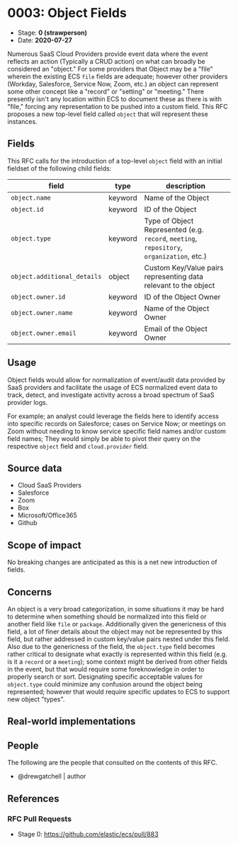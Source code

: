 # 0003: Object Fields
<!--^ The ECS team will assign a unique, contiguous RFC number upon merging the initial stage of this RFC, taking care not to conflict with other RFCs.-->

- Stage: **0 (strawperson)** <!-- Update to reflect target stage -->
- Date: **2020-07-27** <!-- Update to reflect date of most recent stage advancement -->

<!--
Stage 0: Provide a high level summary of the premise of these changes. Briefly describe the nature, purpose, and impact of the changes. ~2-5 sentences.
-->
Numerous SaaS Cloud Providers provide event data where the event reflects an action (Typically a CRUD action) on what can broadly be considered an "object." For some providers that Object may be a "file" wherein the existing ECS `file` fields are adequate; however other providers (Workday, Salesforce, Service Now, Zoom, etc.) an object can represent some other concept like a "record" or "setting" or "meeting." There presently isn't any location within ECS to document these as there is with "file," forcing any representation to be pushed into a custom field. This RFC proposes a new top-level field called `object` that will represent these instances.

## Fields

<!--
Stage: 1: Describe at a high level how this change affects fields. Which fieldsets will be impacted? How many fields overall? Are we primarily adding fields, removing fields, or changing existing fields? The goal here is to understand the fundamental technical implications and likely extent of these changes. ~2-5 sentences.
-->
This RFC calls for the introduction of a top-level `object` field with an initial fieldset of the following child fields:

| field | type | description |
| --- | --- | --- |
| `object.name` | keyword | Name of the Object |
| `object.id` | keyword | ID of the Object |
| `object.type` | keyword | Type of Object Represented (e.g. `record`, `meeting`, `repository`, `organization`, etc.) |
| `object.additional_details` | object | Custom Key/Value pairs representing data relevant to the object |
| `object.owner.id` | keyword | ID of the Object Owner |
| `object.owner.name` | keyword | Name of the Object Owner |
| `object.owner.email` | keyword | Email of the Object Owner |


<!--
Stage 2: Include new or updated yml field definitions for all of the essential fields in this draft. While not exhaustive, the fields documented here should be comprehensive enough to deeply evaluate the technical considerations of this change. The goal here is to validate the technical details for all essential fields and to provide a basis for adding experimental field definitions to the schema. Use GitHub code blocks with yml syntax formatting.
-->

<!--
Stage 3: Add or update all remaining field definitions. The list should now be exhaustive. The goal here is to validate the technical details of all remaining fields and to provide a basis for releasing these field definitions as beta in the schema. Use GitHub code blocks with yml syntax formatting.
-->

## Usage

<!--
Stage 1: Describe at a high-level how these field changes will be used in practice. Real world examples are encouraged. The goal here is to understand how people would leverage these fields to gain insights or solve problems. ~1-3 paragraphs.
-->
Object fields would allow for normalization of event/audit data provided by SaaS providers and facilitate the usage of ECS normalized event data to track, detect, and investigate activity across a broad spectrum of SaaS provider logs.

For example; an analyst could leverage the fields here to identify access into specific records on Salesforce; cases on Service Now; or meetings on Zoom without needing to know service specific field names and/or custom field names; They would simply be able to pivot their query on the respective `object` field and `cloud.provider` field.

## Source data

<!--
Stage 1: Provide a high-level description of example sources of data. This does not yet need to be a concrete example of a source document, but instead can simply describe a potential source (e.g. nginx access log). This will ultimately be fleshed out to include literal source examples in a future stage. The goal here is to identify practical sources for these fields in the real world. ~1-3 sentences or unordered list.
-->
* Cloud SaaS Providers
 * Salesforce
 * Zoom
 * Box
 * Microsoft/Office365
 * Github

<!--
Stage 2: Included a real world example source document. Ideally this example comes from the source(s) identified in stage 1. If not, it should replace them. The goal here is to validate the utility of these field changes in the context of a real world example. Format with the source name as a ### header and the example document in a GitHub code block with json formatting.
-->

<!--
Stage 3: Add more real world example source documents so we have at least 2 total, but ideally 3. Format as described in stage 2.
-->

## Scope of impact
No breaking changes are anticipated as this is a net new introduction of fields.
<!--
Stage 2: Identifies scope of impact of changes. Are breaking changes required? Should deprecation strategies be adopted? Will significant refactoring be involved? Break the impact down into:
 * Ingestion mechanisms (e.g. beats/logstash)
 * Usage mechanisms (e.g. Kibana applications, detections)
 * ECS project (e.g. docs, tooling)
The goal here is to research and understand the impact of these changes on users in the community and development teams across Elastic. 2-5 sentences each.
-->

## Concerns

<!--
Stage 1: Identify potential concerns, implementation challenges, or complexity. Spend some time on this. Play devil's advocate. Try to identify the sort of non-obvious challenges that tend to surface later. The goal here is to surface risks early, allow everyone the time to work through them, and ultimately document resolution for posterity's sake.
-->
An object is a very broad categorization, in some situations it may be hard to determine when something should be normalized into this field or another field like `file` or `package`. Additionally given the genericness of this field, a lot of finer details about the object may not be represented by this field, but rather addressed in custom key/value pairs nested under this field. Also due to the genericness of the field, the `object.type` field becomes rather critical to designate what exactly is represented within this field (e.g. is it a `record` or a `meeting`); some context might be derived from other fields in the event, but that would require some foreknowledge in order to properly search or sort. Designating specific acceptable values for `object.type` could minimize any confusion around the object being represented; however that would require specific updates to ECS to support new object "types".

<!--
Stage 2: Document new concerns or resolutions to previously listed concerns. It's not critical that all concerns have resolutions at this point, but it would be helpful if resolutions were taking shape for the most significant concerns.
-->

<!--
Stage 3: Document resolutions for all existing concerns. Any new concerns should be documented along with their resolution. The goal here is to eliminate the risk of churn and instability by resolving outstanding concerns.
-->

<!--
Stage 4: Document any new concerns and their resolution. The goal here is to eliminate risk of churn and instability by ensuring all concerns have been addressed.
-->

## Real-world implementations

<!--
Stage 4: Identify at least one real-world, production-ready implementation that uses these updated field definitions. An example of this might be a GA feature in an Elastic application in Kibana.
-->

## People

The following are the people that consulted on the contents of this RFC.

* @drewgatchell | author

<!--
Who will be or has consulted on the contents of this RFC? Identify authorship and sponsorship, and optionally identify the nature of involvement of others. Link to GitHub aliases where possible. This list will likely change or grow stage after stage.

e.g.:

* @Yasmina | author
* @Monique | sponsor
* @EunJung | subject matter expert
* @JaneDoe | grammar, spelling, prose
* @Mariana
-->


## References

<!-- Insert any links appropriate to this RFC in this section. -->

### RFC Pull Requests

<!-- An RFC should link to the PRs for each of it stage advancements. -->

* Stage 0: https://github.com/elastic/ecs/pull/883

<!--
* Stage 1: https://github.com/elastic/ecs/pull/NNN
...
-->
